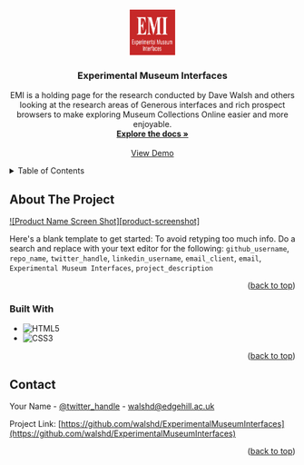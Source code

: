 <a id="readme-top"></a>

<!-- PROJECT LOGO -->
<br />
<div align="center">
  <a href="https://github.com/walshd/ExperimentalMuseumInterfaces">
    <img src="images/emilogo.png" alt="emi Logo" width="80" height="80">
  </a>

<h3 align="center">Experimental Museum Interfaces</h3>

  <p align="center">
    EMI is a holding page for the research conducted by Dave Walsh and others looking at the research areas of Generous interfaces and rich prospect browsers to make exploring Museum Collections Online easier and more enjoyable.
    <br />
    <a href="https://github.com/walshd/ExperimentalMuseumInterfaces"><strong>Explore the docs »</strong></a>
    <br />
    <br />
    <a href="https://github.com/walshd/ExperimentalMuseumInterfaces">View Demo</a>
  </p>
</div>

<!-- TABLE OF CONTENTS -->
<details>
  <summary>Table of Contents</summary>
  <ol>
    <li>
      <a href="#about-the-project">About The Project</a>
      <ul>
        <li><a href="#built-with">Built With</a></li>
      </ul>
    </li>
   
  </ol>
</details>

<!-- ABOUT THE PROJECT -->

## About The Project

[![Product Name Screen Shot][product-screenshot]](https://github.com/walshd/ExperimentalMuseumInterfaces/images/screenshot.png)

Here's a blank template to get started: To avoid retyping too much info. Do a search and replace with your text editor for the following: `github_username`, `repo_name`, `twitter_handle`, `linkedin_username`, `email_client`, `email`, `Experimental Museum Interfaces`, `project_description`

<p align="right">(<a href="#readme-top">back to top</a>)</p>

### Built With

- ![HTML5](https://img.shields.io/badge/html5-%23E34F26.svg?style=for-the-badge&logo=html5&logoColor=white)
- ![CSS3](https://img.shields.io/badge/css3-%231572B6.svg?style=for-the-badge&logo=css3&logoColor=white)

<p align="right">(<a href="#readme-top">back to top</a>)</p>

<!-- CONTACT -->

## Contact

Your Name - [@twitter_handle](https://twitter.com/walsh_d) - walshd@edgehill.ac.uk

Project Link: [https://github.com/walshd/ExperimentalMuseumInterfaces](https://github.com/walshd/ExperimentalMuseumInterfaces)

<p align="right">(<a href="#readme-top">back to top</a>)</p>
